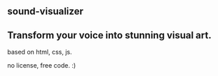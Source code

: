 sound-visualizer
----
## Transform your voice into stunning visual art.
based on html, css, js.

no license, free code. :) 
